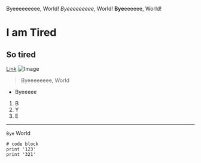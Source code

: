Byeeeeeeeee, World!
*Byeeeeeeeee*, World!
**Bye**eeeeee, World!
# I am Tired
## So tired
[Link](https://ucsd-cse15l-w24.github.io/week1/index.html)
![Image](https://www.deviantart.com/kasirun-hasibuan/art/cat-png-560009438)
> Byeeeeeeee, World
* Byeeeee
1. B
2. Y
3. E
***
`Bye` World
```
# code block
print '123'
print '321'
```
